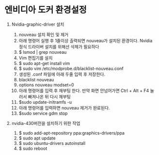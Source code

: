 # 엔비디아 도커 환경설정 

1. Nvidia-graphic-driver 설치
   
   1. nouveau 설치 확인 및 제거
   1. 아래 명령어 실행 후 1줄이상 출력되면 nouveau가 설치된 환경이다. Nvidia 정식 드라이버 설치를 위해선 삭제가 필요하다
   1. $ lsmod | grep nouveau
   1. Vim 편집기를 설치
   1. $ sudo apt-get install vim
   1. $ sudo vim /etc/modprobe.d/blacklist-nouveau.conf
   1. 생성된 .conf 파일에 아래 두줄 입력 후 저장한다.
   1. blacklist nouveau
   1. options nouveau modset=0
   1. 아래 명령어를 입력 후 재부팅 한다. 만약 화면 안넘어가면 Ctrl + Alt + F4 눌러서 빠져나온 뒤 다시 재부팅
   1. $sudo update-initramfs -u
   1. 아래 명령어를 입력하면 nouveau 제거가 완료된다.
   1. $sudo service gdm stop

1. nvidia-430버전을 설치하기 위한 작업
   1. $ sudo add-apt-repository ppa:graphics-drivers/ppa
   1. $ sudo apt update
   1. $ sudo ubuntu-drivers autoinstall
   1. $ sudo reboot

